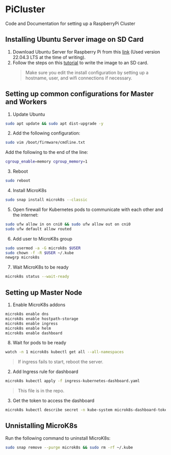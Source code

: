 # PiCluster
Code and Documentation for setting up a RaspberryPi Cluster


## Installing Ubuntu Server image on SD Card

1. Download Ubuntu Server for Raspberry Pi from this [link](https://ubuntu.com/download/raspberry-pi) (Used version 22.04.3 LTS at the time of writing).
2. Follow the steps on this [tutorial](https://ubuntu.com/tutorials/how-to-install-ubuntu-on-your-raspberry-pi) to write the image to an SD card.
    > Make sure you edit the install configuration by setting up a hostname, user, and wifi connections if necessary.


## Setting up common configurations for Master and Workers

1. Update Ubuntu

```bash
sudo apt update && sudo apt dist-upgrade -y
```

2. Add the following configuration:
```bash
sudo vim /boot/firmware/cmdline.txt
```
Add the following to the end of the line:
```bash
cgroup_enable=memory cgroup_memory=1
```

3. Reboot
```bash
sudo reboot
```

4. Install MicroK8s
```bash
sudo snap install microk8s --classic

```

5. Open firewall for Kubernetes pods to communicate with each other and the internet:
```bash
sudo ufw allow in on cni0 && sudo ufw allow out on cni0
sudo ufw default allow routed
```

6. Add user to MicroK8s group
```bash
sudo usermod -a -G microk8s $USER
sudo chown -f -R $USER ~/.kube
newgrp microk8s
```

7. Wait MicroK8s to be ready
```bash
microk8s status --wait-ready
```

## Setting up Master Node

1. Enable MicroK8s addons
```bash
microk8s enable dns 
microk8s enable hostpath-storage
microk8s enable ingress
microk8s enable helm
microk8s enable dashboard
```

8. Wait for pods to be ready
```bash
watch -n 1 microk8s kubectl get all --all-namespaces
```
> If ingress fails to start, reboot the server.

2. Add Ingress rule for dashboard
```bash
microk8s kubectl apply -f ingress-kubernetes-dashboard.yaml
```
> This file is in the repo.

3. Get the token to access the dashboard
```bash
microk8s kubectl describe secret -n kube-system microk8s-dashboard-token
```

## Unnistalling MicroK8s

Run the following command to uninstall MicroK8s:
```bash
sudo snap remove --purge microk8s && sudo rm -rf ~/.kube
```

